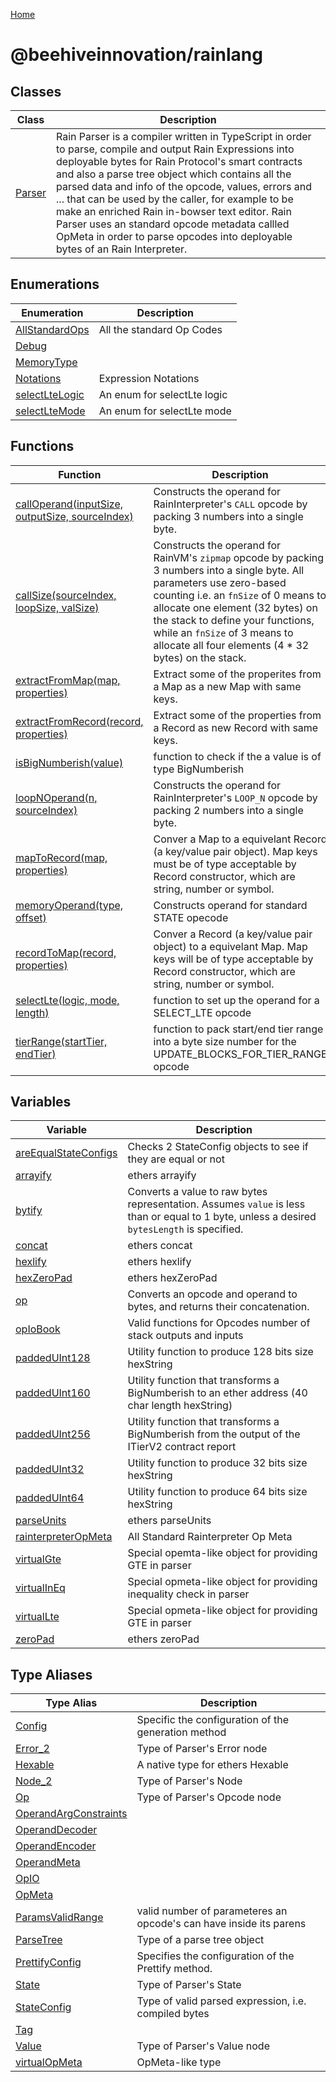 [Home](./index.md)

# @beehiveinnovation/rainlang

## Classes

|  Class | Description |
|  --- | --- |
|  [Parser](./classes/parser.md) | Rain Parser is a compiler written in TypeScript in order to parse, compile and output Rain Expressions into deployable bytes for Rain Protocol's smart contracts and also a parse tree object which contains all the parsed data and info of the opcode, values, errors and ... that can be used by the caller, for example to be make an enriched Rain in-bowser text editor. Rain Parser uses an standard opcode metadata callled OpMeta in order to parse opcodes into deployable bytes of an Rain Interpreter. |

## Enumerations

|  Enumeration | Description |
|  --- | --- |
|  [AllStandardOps](./enums/allstandardops.md) | All the standard Op Codes |
|  [Debug](./enums/debug.md) |  |
|  [MemoryType](./enums/memorytype.md) |  |
|  [Notations](./enums/notations.md) | Expression Notations |
|  [selectLteLogic](./enums/selectltelogic.md) | An enum for selectLte logic |
|  [selectLteMode](./enums/selectltemode.md) | An enum for selectLte mode |

## Functions

|  Function | Description |
|  --- | --- |
|  [callOperand(inputSize, outputSize, sourceIndex)](./variables/calloperand_1.md) | Constructs the operand for RainInterpreter's `CALL` opcode by packing 3 numbers into a single byte. |
|  [callSize(sourceIndex, loopSize, valSize)](./variables/callsize_1.md) | Constructs the operand for RainVM's `zipmap` opcode by packing 3 numbers into a single byte. All parameters use zero-based counting i.e. an `fnSize` of 0 means to allocate one element (32 bytes) on the stack to define your functions, while an `fnSize` of 3 means to allocate all four elements (4 \* 32 bytes) on the stack. |
|  [extractFromMap(map, properties)](./variables/extractfrommap_1.md) | Extract some of the properites from a Map as a new Map with same keys. |
|  [extractFromRecord(record, properties)](./variables/extractfromrecord_1.md) | Extract some of the properties from a Record as new Record with same keys. |
|  [isBigNumberish(value)](./variables/isbignumberish_1.md) | function to check if the a value is of type BigNumberish |
|  [loopNOperand(n, sourceIndex)](./variables/loopnoperand_1.md) | Constructs the operand for RainInterpreter's `LOOP_N` opcode by packing 2 numbers into a single byte. |
|  [mapToRecord(map, properties)](./variables/maptorecord_1.md) | Conver a Map to a equivelant Record (a key/value pair object). Map keys must be of type acceptable by Record constructor, which are string, number or symbol. |
|  [memoryOperand(type, offset)](./variables/memoryoperand_1.md) | Constructs operand for standard STATE opecode |
|  [recordToMap(record, properties)](./variables/recordtomap_1.md) | Conver a Record (a key/value pair object) to a equivelant Map. Map keys will be of type acceptable by Record constructor, which are string, number or symbol. |
|  [selectLte(logic, mode, length)](./variables/selectlte_1.md) | function to set up the operand for a SELECT\_LTE opcode |
|  [tierRange(startTier, endTier)](./variables/tierrange_1.md) | function to pack start/end tier range into a byte size number for the UPDATE\_BLOCKS\_FOR\_TIER\_RANGE opcode |

## Variables

|  Variable | Description |
|  --- | --- |
|  [areEqualStateConfigs](./variables/areequalstateconfigs.md) | Checks 2 StateConfig objects to see if they are equal or not |
|  [arrayify](./variables/arrayify.md) | ethers arrayify |
|  [bytify](./variables/bytify.md) | Converts a value to raw bytes representation. Assumes `value` is less than or equal to 1 byte, unless a desired `bytesLength` is specified. |
|  [concat](./variables/concat.md) | ethers concat |
|  [hexlify](./variables/hexlify.md) | ethers hexlify |
|  [hexZeroPad](./variables/hexzeropad.md) | ethers hexZeroPad |
|  [op](./variables/op.md) | Converts an opcode and operand to bytes, and returns their concatenation. |
|  [opIoBook](./variables/opiobook.md) | Valid functions for Opcodes number of stack outputs and inputs |
|  [paddedUInt128](./variables/paddeduint128.md) | Utility function to produce 128 bits size hexString |
|  [paddedUInt160](./variables/paddeduint160.md) | Utility function that transforms a BigNumberish to an ether address (40 char length hexString) |
|  [paddedUInt256](./variables/paddeduint256.md) | Utility function that transforms a BigNumberish from the output of the ITierV2 contract report |
|  [paddedUInt32](./variables/paddeduint32.md) | Utility function to produce 32 bits size hexString |
|  [paddedUInt64](./variables/paddeduint64.md) | Utility function to produce 64 bits size hexString |
|  [parseUnits](./variables/parseunits.md) | ethers parseUnits |
|  [rainterpreterOpMeta](./variables/rainterpreteropmeta.md) | All Standard Rainterpreter Op Meta |
|  [virtualGte](./variables/virtualgte.md) | Special opemta-like object for providing GTE in parser |
|  [virtualInEq](./variables/virtualineq.md) | Special opmeta-like object for providing inequality check in parser |
|  [virtualLte](./variables/virtuallte.md) | Special opmeta-like object for providing GTE in parser |
|  [zeroPad](./variables/zeropad.md) | ethers zeroPad |

## Type Aliases

|  Type Alias | Description |
|  --- | --- |
|  [Config](./types/config.md) | Specific the configuration of the generation method |
|  [Error\_2](./types/error_2.md) | Type of Parser's Error node |
|  [Hexable](./types/hexable.md) | A native type for ethers Hexable |
|  [Node\_2](./types/node_2.md) | Type of Parser's Node |
|  [Op](./types/op.md) | Type of Parser's Opcode node |
|  [OperandArgConstraints](./types/operandargconstraints.md) |  |
|  [OperandDecoder](./types/operanddecoder.md) |  |
|  [OperandEncoder](./types/operandencoder.md) |  |
|  [OperandMeta](./types/operandmeta.md) |  |
|  [OpIO](./types/opio.md) |  |
|  [OpMeta](./types/opmeta.md) |  |
|  [ParamsValidRange](./types/paramsvalidrange.md) | valid number of parameteres an opcode's can have inside its parens |
|  [ParseTree](./types/parsetree.md) | Type of a parse tree object |
|  [PrettifyConfig](./types/prettifyconfig.md) | Specifies the configuration of the Prettify method. |
|  [State](./types/state.md) | Type of Parser's State |
|  [StateConfig](./types/stateconfig.md) | Type of valid parsed expression, i.e. compiled bytes |
|  [Tag](./types/tag.md) |  |
|  [Value](./types/value.md) | Type of Parser's Value node |
|  [virtualOpMeta](./types/virtualopmeta.md) | OpMeta-like type |

